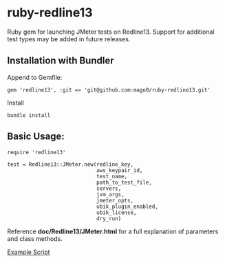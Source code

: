 # ruby-redline13
Ruby gem for launching JMeter tests on Redline13. Support for additional test
types may be added in future releases.

## Installation with Bundler
Append to Gemfile:

`gem 'redline13', :git => 'git@github.com:mago0/ruby-redline13.git'`

Install

`bundle install`

## Basic Usage:
```
require 'redline13'

test = Redline13::JMeter.new(redline_key,
                             aws_keypair_id,
                             test_name,
                             path_to_test_file,
                             servers,
                             jvm_args,
                             jmeter_opts,
                             ubik_plugin_enabled,
                             ubik_license,
                             dry_run)
```

Reference **doc/Redline13/JMeter.html** for a full explanation of parameters and
class methods.

[Example Script](example.rb)
